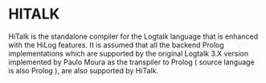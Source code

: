 HITALK
========

HiTalk is the standalone compiler for the Logtalk language that is enhanced with the HiLog features. It is assumed that all the backend Prolog implementations which are supported by the original Logtalk 3.X version implemented by Paulo Moura as the transpiler to Prolog ( source language is also Prolog ), are also supported by HiTalk.


